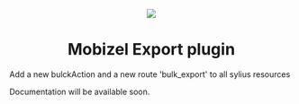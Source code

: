 <p align="center">
    <a href="https://sylius.com" target="_blank">
        <img src="https://demo.sylius.com/assets/shop/img/logo.png" />
    </a>
</p>

<h1 align="center">Mobizel Export plugin</h1>

<p>Add a new bulckAction and a new route 'bulk_export' to all sylius resources</p>
<p>Documentation will be available soon.</p>
